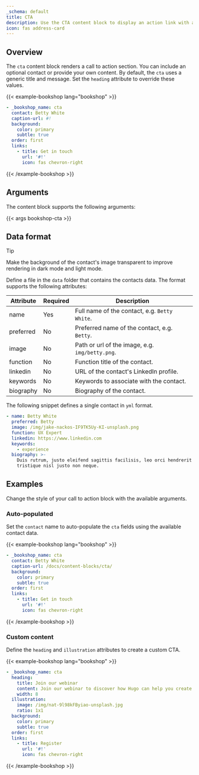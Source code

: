 ```yaml
---
_schema: default
title: CTA
description: Use the CTA content block to display an action link with an optional contact.
icon: fas address-card
---
```


## Overview

The `cta` content block renders a call to action section. You can include an optional contact or provide your own content. By default, the `cta` uses a generic title and message. Set the `heading` attribute to override these values.

<!-- markdownlint-disable MD037 -->
{{< example-bookshop lang="bookshop" >}}

```yml
- _bookshop_name: cta
  contact: Betty White
  caption-url: #!
  background:
    color: primary
    subtle: true
  order: first
  links:
    - title: Get in touch
      url: '#!'
      icon: fas chevron-right
```

{{< /example-bookshop >}}
<!-- markdownlint-enable MD037 -->

## Arguments

The content block supports the following arguments:

{{< args bookshop-cta >}}

## Data format

> [!TIP]
> Make the background of the contact's image transparent to improve rendering in dark mode and light mode.

Define a file in the `data` folder that contains the contacts data. The format supports the following attributes:

| Attribute | Required | Description |
|-----------|----------|-------------|
| name      | Yes | Full name of the contact, e.g. `Betty White`. |
| preferred | No  | Preferred name of the contact, e.g. `Betty`. |
| image     | No  | Path or url of the image, e.g. `img/betty.png`. |
| function  | No  | Function title of the contact. |
| linkedin  | No  | URL of the contact's LinkedIn profile. |
| keywords  | No  | Keywords to associate with the contact. |
| biography | No  | Biography of the contact. |

The following snippet defines a single contact in `yml` format.

```yml
- name: Betty White
  preferred: Betty
  image: /img/jake-nackos-IF9TK5Uy-KI-unsplash.png
  function: UX Expert
  linkedin: https://www.linkedin.com
  keywords:
    - experience
  biography: >-
    Duis rutrum, justo eleifend sagittis facilisis, leo orci hendrerit elit, ac
    tristique nisl justo non neque.
```

## Examples

Change the style of your call to action block with the available arguments.

### Auto-populated

Set the `contact` name to auto-populate the `cta` fields using the available contact data.

<!-- markdownlint-disable MD037 -->
{{< example-bookshop lang="bookshop" >}}

```yml
- _bookshop_name: cta
  contact: Betty White
  caption-url: /docs/content-blocks/cta/
  background:
    color: primary
    subtle: true
  order: first
  links:
    - title: Get in touch
      url: '#!'
      icon: fas chevron-right
```

{{< /example-bookshop >}}
<!-- markdownlint-enable MD037 -->

### Custom content

Define the `heading` and `illustration` attributes to create a custom CTA.

<!-- markdownlint-disable MD037 -->
{{< example-bookshop lang="bookshop" >}}

```yml
- _bookshop_name: cta
  heading:
    title: Join our webinar
    content: Join our webinar to discover how Hugo can help you create fast and secure websites.
    width: 8
  illustration:
    image: /img/nat-9l98kFByiao-unsplash.jpg
    ratio: 1x1
  background:
    color: primary
    subtle: true
  order: first
  links:
    - title: Register
      url: '#!'
      icon: fas chevron-right
```

{{< /example-bookshop >}}
<!-- markdownlint-enable MD037 -->